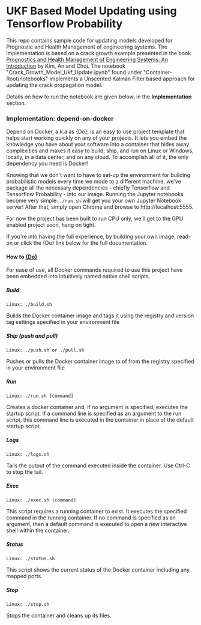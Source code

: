 # UKF Based Model Updating using Tensorflow Probability

This repo contains sample code for updating models developed for Prognostic and Health Management of engineering systems. The implementation is based on a crack growth example presented in the book [Prognostics and Health Management of Engineering Systems: An Introduction](https://books.google.com/books?id=pv9RDQAAQBAJ&lpg=PR3&dq=prognostics%20and%20health%20management%20of%20engineering%20systems&pg=PR3#v=onepage&q=prognostics%20and%20health%20management%20of%20engineering%20systems&f=false) by Kim, An and Choi. The notebook "Crack_Growth_Model_Ukf_Update.ipynb" found under "Container-Root/notebooks" implements a Unscented Kalman Filter based approach for updating the crack propagation model.

Details on how to run the notebook are given below, in the __Implementation__ section.

### Implementation: depend-on-docker

Depend on Docker, a.k.a as {Do}, is an easy to use project template that helps start working quickly on any of your projects. It lets you embed the knowledge you have about your software into a container that hides away complexities and makes it easy to build, ship, and run on Linux or Windows, locally, in a data center, and on any cloud. To accomplish all of it, the only dependency you need is Docker!

Knowing that we don't want to have to set-up the environment for building probabilistic models every time we mode to a different machine, we've package all the necessary dependencies - chiefly Tensorflow and Tensorflow Probability - into our image. Running the Jupyter notebooks become very simple: `./run.sh` will get you your own Jupyter Notebook server! After that, simply open Chrome and browse to http://localhost:5555.

For now the project has been built to run CPU only, we'll get to the GPU enabled project soon, hang on tight.

If you're into having the full experience, by building your own image, read-on or click the {Do} link below for the full documentation.

#### How to  [{Do}](https://github.com/bhgedigital/depend-on-docker)

For ease of use, all Docker commands required to use this project have been embedded into intuitively named native shell scripts.

##### Build

    Linux: ./build.sh

Builds the Docker container image and tags it using the registry and version tag settings specified in your environment file

##### Ship (push and pull)

    Linux: ./push.sh or ./pull.sh

Pushes or pulls the Docker container image to of from the registry specified in your environment file

##### Run

    Linux: ./run.sh [command]

Creates a docker container and, if no argument is specified, executes the startup script. If a command line is specified as an argument to the run script, this command line is executed in the container in place of the default startup script.

##### Logs

    Linux: ./logs.sh

Tails the output of the command executed inside the container. Use Ctrl-C to stop the tail.

##### Exec

    Linux: ./exec.sh [command]

This script requires a running container to exist. It executes the specified command in the running container. If no command is specified as an argument, then a default command is executed to open a new interactive shell within the container.

##### Status

    Linux: ./status.sh

This script shows the current status of the Docker container including any mapped ports.

##### Stop

    Linux: ./stop.sh

Stops the container and cleans up its files.
